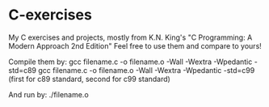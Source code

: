 # C-exercises
My C exercises and projects, mostly from K.N. King's "C Programming: A Modern Approach 2nd Edition"
Feel free to use them and compare to yours!

Compile them by:
gcc filename.c -o filename.o -Wall -Wextra -Wpedantic -std=c89
gcc filename.c -o filename.o -Wall -Wextra -Wpedantic -std=c99
(first for c89 standard, second for c99 standard)

And run by:
./filename.o
